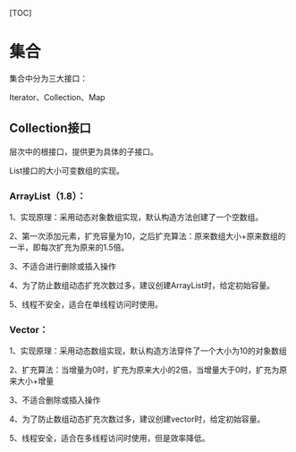 

[TOC]

# 集合

集合中分为三大接口：

Iterator、Collection、Map

## Collection接口

层次中的根接口，提供更为具体的子接口。

List接口的大小可变数组的实现。

### ArrayList（1.8）：

1、实现原理：采用动态对象数组实现，默认构造方法创建了一个空数组。

2、第一次添加元素，扩充容量为10，之后扩充算法：原来数组大小+原来数组的一半，即每次扩充为原来的1.5倍。

3、不适合进行删除或插入操作

4、为了防止数组动态扩充次数过多，建议创建ArrayList时，给定初始容量。

5、线程不安全，适合在单线程访问时使用。

### Vector：

1、实现原理：采用动态数组实现，默认构造方法穿件了一个大小为10的对象数组

2、扩充算法：当增量为0时，扩充为原来大小的2倍，当增量大于0时，扩充为原来大小+增量

3、不适合删除或插入操作

4、为了防止数组动态扩充次数过多，建议创建vector时，给定初始容量。

5、线程安全，适合在多线程访问时使用，但是效率降低。